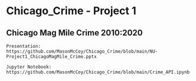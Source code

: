 # Chicago_Crime - Project 1

  ## Chicago Mag Mile Crime 2010:2020

    Presentation: https://github.com/MasonMcCoy/Chicago_Crime/blob/main/NU-Project1_ChicagoMagMile_Crime.pptx

    Jupyter Notebook: https://github.com/MasonMcCoy/Chicago_Crime/blob/main/Crime_API.ipynb
